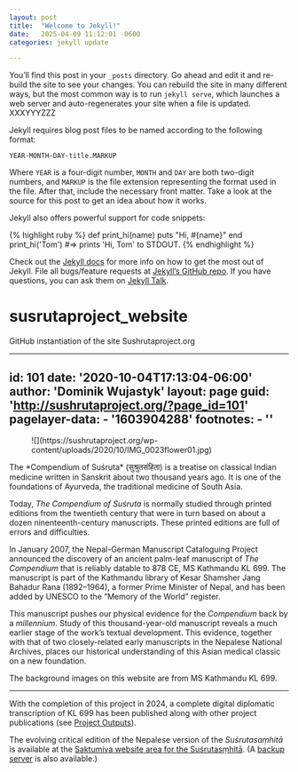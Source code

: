 ```yaml
---
layout: post
title:  "Welcome to Jekyll!"
date:   2025-04-09 11:12:01 -0600
categories: jekyll update

---
```


You’ll find this post in your `_posts` directory. Go ahead and edit it and re-build the site to see your changes. You can rebuild the site in many different ways, but the most common way is to run `jekyll serve`, which launches a web server and auto-regenerates your site when a file is updated.  XXXYYYZZZ

Jekyll requires blog post files to be named according to the following format:

`YEAR-MONTH-DAY-title.MARKUP`

Where `YEAR` is a four-digit number, `MONTH` and `DAY` are both two-digit numbers, and `MARKUP` is the file extension representing the format used in the file. After that, include the necessary front matter. Take a look at the source for this post to get an idea about how it works.

Jekyll also offers powerful support for code snippets:

{% highlight ruby %}
def print_hi(name)
  puts "Hi, #{name}"
end
print_hi('Tom')
#=> prints 'Hi, Tom' to STDOUT.
{% endhighlight %}

Check out the [Jekyll docs][jekyll-docs] for more info on how to get the most out of Jekyll. File all bugs/feature requests at [Jekyll’s GitHub repo][jekyll-gh]. If you have questions, you can ask them on [Jekyll Talk][jekyll-talk].

[jekyll-docs]: https://jekyllrb.com/docs/home
[jekyll-gh]:   https://github.com/jekyll/jekyll
[jekyll-talk]: https://talk.jekyllrb.com/



# susrutaproject_website
GitHub instantiation of the site Sushrutaproject.org

---
id: 101
date: '2020-10-04T17:13:04-06:00'
author: 'Dominik Wujastyk'
layout: page
guid: 'http://sushrutaproject.org/?page_id=101'
pagelayer-data:
    - '1603904288'
footnotes:
    - ''
---

<div class="wp-block-columns is-layout-flex wp-container-core-columns-is-layout-13 wp-block-columns-is-layout-flex"><div class="wp-block-column is-layout-flow wp-block-column-is-layout-flow" style="flex-basis:33.33%"><figure class="wp-block-image size-full">![](https://sushrutaproject.org/wp-content/uploads/2020/10/IMG_0023flower01.jpg)</figure></div><div class="wp-block-column is-layout-flow wp-block-column-is-layout-flow" style="flex-basis:66.66%">The *Compendium of Suśruta* (सुश्रुतसंहिता) is a treatise on classical Indian medicine written in Sanskrit about two thousand years ago. It is one of the foundations of Ayurveda, the traditional medicine of South Asia.

Today, *The Compendium of Suśruta* is normally studied through printed editions from the twentieth century that were in turn based on about a dozen ninenteenth-century manuscripts. These printed editions are full of errors and difficulties.

In January 2007, the Nepal-German Manuscript Cataloguing Project announced the discovery of an ancient palm-leaf manuscript of *The* *Compendium* that is reliably datable to 878 CE, MS Kathmandu KL 699. The manuscript is part of the Kathmandu library of Kesar Shamsher Jang Bahadur Rana (1892–1964), a former Prime Minister of Nepal, and has been added by UNESCO to the “Memory of the World” register.

This manuscript pushes our physical evidence for the *Compendium* back by a *millennium*. Study of this thousand-year-old manuscript reveals a much earlier stage of the work’s textual development. This evidence, together with that of two closely-related early manuscripts in the Nepalese National Archives, places our historical understanding of this Asian medical classic on a new foundation.

The background images on this website are from MS Kathmandu KL 699.

---

With the completion of this project in 2024, a complete digital diplomatic transcription of KL 699 has been published along with other project publications (see [Project Outputs](https://sushrutaproject.org/project-publications/)).

The evolving critical edition of the Nepalese version of the *Suśrutasaṃhitā* is available at the [Saktumiva website area for the Suśrutasṃhit](https://saktumiva.org/wiki/wujastyk/susrutasamhita/start)[ā](https://saktumiva.org/wiki/wujastyk/susrutasamhita/start). (A [backup server](https://206-12-96-209.cloud.computecanada.ca/dokuwiki/doku.php?id=wiki:susrutaproject:start) is also available.)

</div></div>
